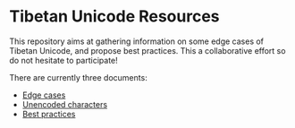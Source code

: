 # Tibetan Unicode Resources

This repository aims at gathering information on some edge cases of Tibetan Unicode, and propose best practices. This a collaborative effort so do not hesitate to participate!

There are currently three documents:
- [Edge cases](edge_cases.md)
- [Unencoded characters](unencoded_characters.md)
- [Best practices](best_practices.md)
